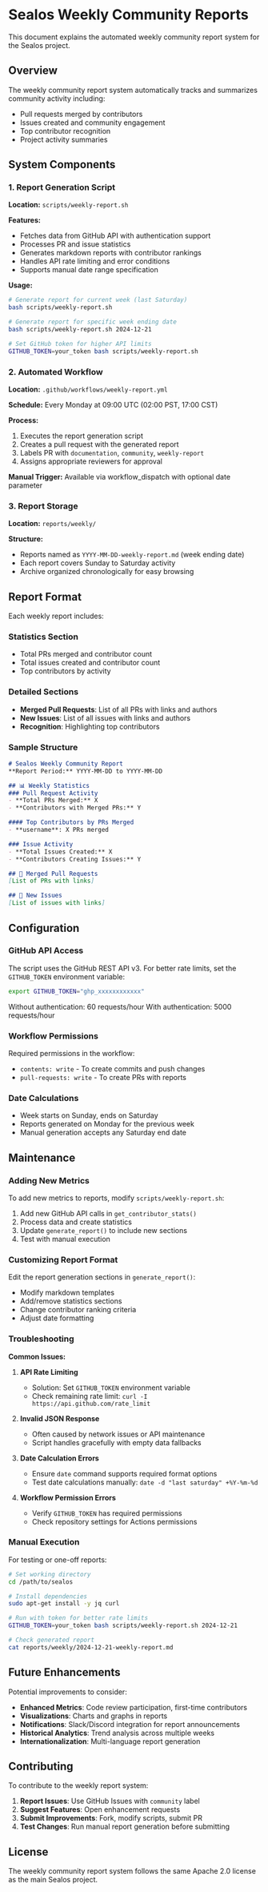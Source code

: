 # Sealos Weekly Community Reports

This document explains the automated weekly community report system for the Sealos project.

## Overview

The weekly community report system automatically tracks and summarizes community activity including:
- Pull requests merged by contributors
- Issues created and community engagement  
- Top contributor recognition
- Project activity summaries

## System Components

### 1. Report Generation Script
**Location:** `scripts/weekly-report.sh`

**Features:**
- Fetches data from GitHub API with authentication support
- Processes PR and issue statistics
- Generates markdown reports with contributor rankings
- Handles API rate limiting and error conditions
- Supports manual date range specification

**Usage:**
```bash
# Generate report for current week (last Saturday)
bash scripts/weekly-report.sh

# Generate report for specific week ending date
bash scripts/weekly-report.sh 2024-12-21

# Set GitHub token for higher API limits
GITHUB_TOKEN=your_token bash scripts/weekly-report.sh
```

### 2. Automated Workflow
**Location:** `.github/workflows/weekly-report.yml`

**Schedule:** Every Monday at 09:00 UTC (02:00 PST, 17:00 CST)

**Process:**
1. Executes the report generation script
2. Creates a pull request with the generated report
3. Labels PR with `documentation`, `community`, `weekly-report`
4. Assigns appropriate reviewers for approval

**Manual Trigger:** Available via workflow_dispatch with optional date parameter

### 3. Report Storage
**Location:** `reports/weekly/`

**Structure:**
- Reports named as `YYYY-MM-DD-weekly-report.md` (week ending date)
- Each report covers Sunday to Saturday activity
- Archive organized chronologically for easy browsing

## Report Format

Each weekly report includes:

### Statistics Section
- Total PRs merged and contributor count
- Total issues created and contributor count  
- Top contributors by activity

### Detailed Sections
- **Merged Pull Requests**: List of all PRs with links and authors
- **New Issues**: List of all issues with links and authors
- **Recognition**: Highlighting top contributors

### Sample Structure
```markdown
# Sealos Weekly Community Report
**Report Period:** YYYY-MM-DD to YYYY-MM-DD

## 📊 Weekly Statistics
### Pull Request Activity
- **Total PRs Merged:** X
- **Contributors with Merged PRs:** Y

#### Top Contributors by PRs Merged
- **username**: X PRs merged

### Issue Activity  
- **Total Issues Created:** X
- **Contributors Creating Issues:** Y

## 🚀 Merged Pull Requests
[List of PRs with links]

## 🐛 New Issues  
[List of issues with links]
```

## Configuration

### GitHub API Access
The script uses the GitHub REST API v3. For better rate limits, set the `GITHUB_TOKEN` environment variable:

```bash
export GITHUB_TOKEN="ghp_xxxxxxxxxxxx"
```

Without authentication: 60 requests/hour
With authentication: 5000 requests/hour

### Workflow Permissions
Required permissions in the workflow:
- `contents: write` - To create commits and push changes
- `pull-requests: write` - To create PRs with reports

### Date Calculations
- Week starts on Sunday, ends on Saturday
- Reports generated on Monday for the previous week
- Manual generation accepts any Saturday end date

## Maintenance

### Adding New Metrics
To add new metrics to reports, modify `scripts/weekly-report.sh`:

1. Add new GitHub API calls in `get_contributor_stats()`
2. Process data and create statistics  
3. Update `generate_report()` to include new sections
4. Test with manual execution

### Customizing Report Format
Edit the report generation sections in `generate_report()`:
- Modify markdown templates
- Add/remove statistics sections
- Change contributor ranking criteria
- Adjust date formatting

### Troubleshooting

**Common Issues:**

1. **API Rate Limiting**
   - Solution: Set `GITHUB_TOKEN` environment variable
   - Check remaining rate limit: `curl -I https://api.github.com/rate_limit`

2. **Invalid JSON Response**
   - Often caused by network issues or API maintenance
   - Script handles gracefully with empty data fallbacks

3. **Date Calculation Errors**  
   - Ensure `date` command supports required format options
   - Test date calculations manually: `date -d "last saturday" +%Y-%m-%d`

4. **Workflow Permission Errors**
   - Verify `GITHUB_TOKEN` has required permissions
   - Check repository settings for Actions permissions

### Manual Execution
For testing or one-off reports:

```bash
# Set working directory
cd /path/to/sealos

# Install dependencies  
sudo apt-get install -y jq curl

# Run with token for better rate limits
GITHUB_TOKEN=your_token bash scripts/weekly-report.sh 2024-12-21

# Check generated report
cat reports/weekly/2024-12-21-weekly-report.md
```

## Future Enhancements

Potential improvements to consider:
- **Enhanced Metrics**: Code review participation, first-time contributors
- **Visualizations**: Charts and graphs in reports
- **Notifications**: Slack/Discord integration for report announcements  
- **Historical Analytics**: Trend analysis across multiple weeks
- **Internationalization**: Multi-language report generation

## Contributing

To contribute to the weekly report system:

1. **Report Issues**: Use GitHub Issues with `community` label
2. **Suggest Features**: Open enhancement requests
3. **Submit Improvements**: Fork, modify scripts, submit PR
4. **Test Changes**: Run manual report generation before submitting

## License

The weekly community report system follows the same Apache 2.0 license as the main Sealos project.